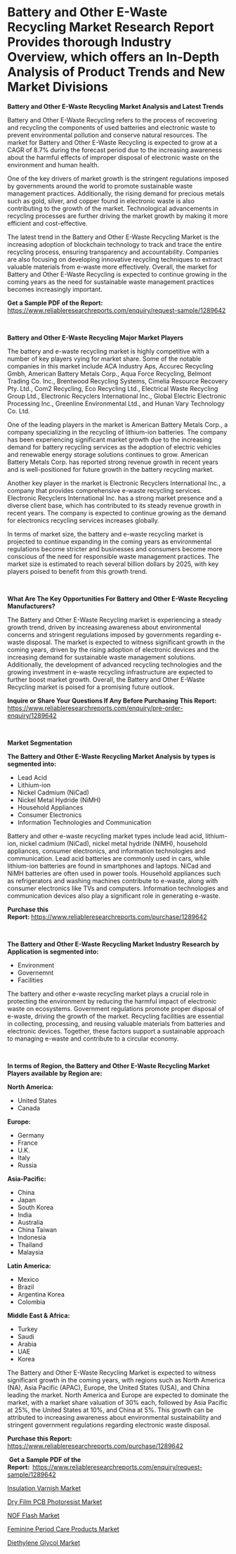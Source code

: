 <p><h1>Battery and Other E-Waste Recycling Market Research Report Provides thorough Industry Overview, which offers an In-Depth Analysis of Product Trends and New Market Divisions</h1></p><p><strong>Battery and Other E-Waste Recycling Market Analysis and Latest Trends</strong></p>
<p><p>Battery and Other E-Waste Recycling refers to the process of recovering and recycling the components of used batteries and electronic waste to prevent environmental pollution and conserve natural resources. The market for Battery and Other E-Waste Recycling is expected to grow at a CAGR of 8.7% during the forecast period due to the increasing awareness about the harmful effects of improper disposal of electronic waste on the environment and human health.</p><p>One of the key drivers of market growth is the stringent regulations imposed by governments around the world to promote sustainable waste management practices. Additionally, the rising demand for precious metals such as gold, silver, and copper found in electronic waste is also contributing to the growth of the market. Technological advancements in recycling processes are further driving the market growth by making it more efficient and cost-effective.</p><p>The latest trend in the Battery and Other E-Waste Recycling Market is the increasing adoption of blockchain technology to track and trace the entire recycling process, ensuring transparency and accountability. Companies are also focusing on developing innovative recycling techniques to extract valuable materials from e-waste more effectively. Overall, the market for Battery and Other E-Waste Recycling is expected to continue growing in the coming years as the need for sustainable waste management practices becomes increasingly important.</p></p>
<p><strong>Get a Sample PDF of the Report:&nbsp;</strong> <a href="https://www.reliableresearchreports.com/enquiry/request-sample/1289642">https://www.reliableresearchreports.com/enquiry/request-sample/1289642</a></p>
<p>&nbsp;</p>
<p><strong>Battery and Other E-Waste Recycling Major Market Players</strong></p>
<p><p>The battery and e-waste recycling market is highly competitive with a number of key players vying for market share. Some of the notable companies in this market include ACA Industry Aps, Accurec Recycling Gmbh, American Battery Metals Corp., Aqua Force Recycling, Belmont Trading Co. Inc., Brentwood Recycling Systems, Cimelia Resource Recovery Pty. Ltd., Com2 Recycling, Eco Recycling Ltd., Electrical Waste Recycling Group Ltd., Electronic Recyclers International Inc., Global Electric Electronic Processing Inc., Greenline Environmental Ltd., and Hunan Vary Technology Co. Ltd.</p><p>One of the leading players in the market is American Battery Metals Corp., a company specializing in the recycling of lithium-ion batteries. The company has been experiencing significant market growth due to the increasing demand for battery recycling services as the adoption of electric vehicles and renewable energy storage solutions continues to grow. American Battery Metals Corp. has reported strong revenue growth in recent years and is well-positioned for future growth in the battery recycling market.</p><p>Another key player in the market is Electronic Recyclers International Inc., a company that provides comprehensive e-waste recycling services. Electronic Recyclers International Inc. has a strong market presence and a diverse client base, which has contributed to its steady revenue growth in recent years. The company is expected to continue growing as the demand for electronics recycling services increases globally.</p><p>In terms of market size, the battery and e-waste recycling market is projected to continue expanding in the coming years as environmental regulations become stricter and businesses and consumers become more conscious of the need for responsible waste management practices. The market size is estimated to reach several billion dollars by 2025, with key players poised to benefit from this growth trend.</p></p>
<p>&nbsp;</p>
<p><strong>What Are The Key Opportunities For Battery and Other E-Waste Recycling Manufacturers?</strong></p>
<p><p>The Battery and Other E-Waste Recycling market is experiencing a steady growth trend, driven by increasing awareness about environmental concerns and stringent regulations imposed by governments regarding e-waste disposal. The market is expected to witness significant growth in the coming years, driven by the rising adoption of electronic devices and the increasing demand for sustainable waste management solutions. Additionally, the development of advanced recycling technologies and the growing investment in e-waste recycling infrastructure are expected to further boost market growth. Overall, the Battery and Other E-Waste Recycling market is poised for a promising future outlook.</p></p>
<p><strong>Inquire or Share Your Questions If Any Before Purchasing This Report:</strong> <a href="https://www.reliableresearchreports.com/enquiry/pre-order-enquiry/1289642">https://www.reliableresearchreports.com/enquiry/pre-order-enquiry/1289642</a></p>
<p>&nbsp;</p>
<p><strong>Market Segmentation</strong></p>
<p><strong>The Battery and Other E-Waste Recycling Market Analysis by types is segmented into:</strong></p>
<p><ul><li>Lead Acid</li><li>Lithium-ion</li><li>Nickel Cadmium (NiCad)</li><li>Nickel Metal Hydride (NiMH)</li><li>Household Appliances</li><li>Consumer Electronics</li><li>Information Technologies and Communication</li></ul></p>
<p><p>Battery and other e-waste recycling market types include lead acid, lithium-ion, nickel cadmium (NiCad), nickel metal hydride (NiMH), household appliances, consumer electronics, and information technologies and communication. Lead acid batteries are commonly used in cars, while lithium-ion batteries are found in smartphones and laptops. NiCad and NiMH batteries are often used in power tools. Household appliances such as refrigerators and washing machines contribute to e-waste, along with consumer electronics like TVs and computers. Information technologies and communication devices also play a significant role in generating e-waste.</p></p>
<p><strong>Purchase this Report:&nbsp;</strong><a href="https://www.reliableresearchreports.com/purchase/1289642">https://www.reliableresearchreports.com/purchase/1289642</a></p>
<p>&nbsp;</p>
<p><strong>The Battery and Other E-Waste Recycling Market Industry Research by Application is segmented into:</strong></p>
<p><ul><li>Environment</li><li>Governemnt</li><li>Facilities</li></ul></p>
<p><p>The battery and other e-waste recycling market plays a crucial role in protecting the environment by reducing the harmful impact of electronic waste on ecosystems. Government regulations promote proper disposal of e-waste, driving the growth of the market. Recycling facilities are essential in collecting, processing, and reusing valuable materials from batteries and electronic devices. Together, these factors support a sustainable approach to managing e-waste and contribute to a circular economy.</p></p>
<p>&nbsp;</p>
<p><strong>In terms of Region, the Battery and Other E-Waste Recycling Market Players available by Region are:</strong></p>
<p>
    <p> <strong> North America: </strong>
        <ul>
            <li>United States</li>
            <li>Canada</li>
        </ul>
        </p> 
    <p> <strong> Europe: </strong>
        <ul>
            <li>Germany</li>
            <li>France</li>
            <li>U.K.</li>
            <li>Italy</li>
            <li>Russia</li>
        </ul>
        </p> 
    <p> <strong> Asia-Pacific: </strong>
        <ul>
            <li>China</li>
            <li>Japan</li>
            <li>South Korea</li>
            <li>India</li>
            <li>Australia</li>
            <li>China Taiwan</li>
            <li>Indonesia</li>
            <li>Thailand</li>
            <li>Malaysia</li>
        </ul>
        </p> 
    <p> <strong> Latin America: </strong>
        <ul>
            <li>Mexico</li>
            <li>Brazil</li>
            <li>Argentina Korea</li>
            <li>Colombia</li>
        </ul>
        </p> 
    <p> <strong> Middle East & Africa: </strong>
        <ul>
            <li>Turkey</li>
            <li>Saudi</li>
            <li>Arabia</li>
            <li>UAE</li>
            <li>Korea</li>
        </ul>
    </p>
    </p>
<p><p>The Battery and Other E-Waste Recycling Market is expected to witness significant growth in the coming years, with regions such as North America (NA), Asia Pacific (APAC), Europe, the United States (USA), and China leading the market. North America and Europe are expected to dominate the market, with a market share valuation of 30% each, followed by Asia Pacific at 25%, the United States at 10%, and China at 5%. This growth can be attributed to increasing awareness about environmental sustainability and stringent government regulations regarding electronic waste disposal.</p></p>
<p><strong>Purchase this Report: </strong><a href="https://www.reliableresearchreports.com/purchase/1289642">https://www.reliableresearchreports.com/purchase/1289642</a></p>
<p>&nbsp;<strong>Get a Sample PDF of the Report:&nbsp;&nbsp;</strong><a href="https://www.reliableresearchreports.com/enquiry/request-sample/1289642">https://www.reliableresearchreports.com/enquiry/request-sample/1289642</a></p>
<p><strong></strong></p>
<p><p><a href="https://view.publitas.com/reportprime-1/insulation-varnish-market-research-report-unlocks-analysis-on-the-market-financial-status-market-size-and-market-revenue-upto-2031/">Insulation Varnish Market</a></p><p><a href="https://picayune-night-cbd.notion.site/Dry-Film-PCB-Photoresist-Market-Research-Report-Reveals-The-Latest-Trends-And-Opportunities-of-this--d5da218c081e4199a8114e5504abfcb8">Dry Film PCB Photoresist Market</a></p><p><a href="https://github.com/arionmp/Market-Research-Report-List-2/blob/main/nof-flash-market.md">NOF Flash Market</a></p><p><a href="https://artistic-helicopter-ca9.notion.site/Feminine-Period-Care-Products-Market-Size-Share-Trends-Analysis-Report-By-Application-Regional-O-7cdb081322a7470fabed42e7b80f5bd6">Feminine Period Care Products Market</a></p><p><a href="https://view.publitas.com/reportprime-1/diethylene-glycol-market-research-report-unlocks-analysis-on-the-market-financial-status-market-size-and-market-revenue-upto-2031/">Diethylene Glycol Market</a></p></p>